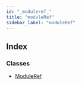 ```yaml
---
id: "_moduleref_"
title: "moduleRef"
sidebar_label: "moduleRef"
---
```


## Index

### Classes

* [ModuleRef](../classes/_moduleref_.moduleref.md)
